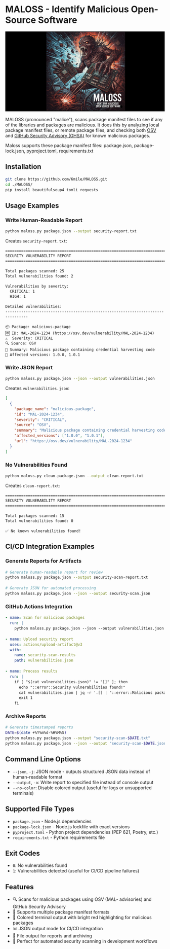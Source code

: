 # MALOSS - Identify Malicious Open-Source Software

![MALOSS](images/MALOSS-banner-rectangle-image.jpg)

MALOSS (pronounced "malice"), scans package manifest files to see if any of the libraries and packages are malicious. It does this by analyzing local package manifest files, or remote package files, and checking both [OSV](https://osv.dev) and [GitHub Security Advisory (GHSA)](https://github.com/advisories) for known malicious packages.  

Maloss supports these package manifest files:
package.json, package-lock.json, pyproject.toml, requirements.txt

## Installation

```bash
git clone https://github.com/6mile/MALOSS.git
cd ./MALOSS/
pip install beautifulsoup4 tomli requests
```

## Usage Examples

### Write Human-Readable Report

```bash
python maloss.py package.json --output security-report.txt
```

Creates `security-report.txt`:
```
================================================================================
SECURITY VULNERABILITY REPORT
================================================================================

Total packages scanned: 25
Total vulnerabilities found: 2

Vulnerabilities by severity:
  CRITICAL: 1
  HIGH: 1

Detailed vulnerabilities:
--------------------------------------------------------------------------------

📦 Package: malicious-package
🆔 ID: MAL-2024-1234 (https://osv.dev/vulnerability/MAL-2024-1234)
⚠️  Severity: CRITICAL
🔍 Source: OSV
📝 Summary: Malicious package containing credential harvesting code
🎯 Affected versions: 1.0.0, 1.0.1
```

### Write JSON Report

```bash
python maloss.py package.json --json --output vulnerabilities.json
```

Creates `vulnerabilities.json`:
```json
[
  {
    "package_name": "malicious-package",
    "id": "MAL-2024-1234",
    "severity": "CRITICAL",
    "source": "OSV",
    "summary": "Malicious package containing credential harvesting code",
    "affected_versions": ["1.0.0", "1.0.1"],
    "url": "https://osv.dev/vulnerability/MAL-2024-1234"
  }
]
```

### No Vulnerabilities Found

```bash
python maloss.py clean-package.json --output clean-report.txt
```

Creates `clean-report.txt`:
```
================================================================================
SECURITY VULNERABILITY REPORT
================================================================================

Total packages scanned: 15
Total vulnerabilities found: 0

✅ No known vulnerabilities found!
```

## CI/CD Integration Examples

### Generate Reports for Artifacts

```bash
# Generate human-readable report for review
python maloss.py package.json --output security-scan-report.txt

# Generate JSON for automated processing
python maloss.py package.json --json --output security-scan.json
```

### GitHub Actions Integration

```yaml
- name: Scan for malicious packages
  run: |
    python maloss.py package.json --json --output vulnerabilities.json
    
- name: Upload security report
  uses: actions/upload-artifact@v3
  with:
    name: security-scan-results
    path: vulnerabilities.json
    
- name: Process results
  run: |
    if [ "$(cat vulnerabilities.json)" != "[]" ]; then
      echo "::error::Security vulnerabilities found!"
      cat vulnerabilities.json | jq -r '.[] | "::error::Malicious package: \(.package_name) - \(.summary)"'
      exit 1
    fi
```

### Archive Reports

```bash
# Generate timestamped reports
DATE=$(date +%Y%m%d-%H%M%S)
python maloss.py package.json --output "security-scan-$DATE.txt"
python maloss.py package.json --json --output "security-scan-$DATE.json"
```

## Command Line Options

- `--json`, `-j`: JSON mode - outputs structured JSON data instead of human-readable format
- `--output`, `-o`: Write report to specified file instead of console output
- `--no-color`: Disable colored output (useful for logs or unsupported terminals)

## Supported File Types

- `package.json` - Node.js dependencies
- `package-lock.json` - Node.js lockfile with exact versions
- `pyproject.toml` - Python project dependencies (PEP 621, Poetry, etc.)
- `requirements.txt` - Python requirements file

## Exit Codes

- `0`: No vulnerabilities found
- `1`: Vulnerabilities detected (useful for CI/CD pipeline failures)

## Features

- 🔍 Scans for malicious packages using OSV (MAL- advisories) and GitHub Security Advisory
- 📄 Supports multiple package manifest formats
- 🎨 Colored terminal output with bright red highlighting for malicious packages
- 📊 JSON output mode for CI/CD integration
- 💾 File output for reports and archiving
- 🚀 Perfect for automated security scanning in development workflows
